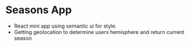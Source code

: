 # Seasons App
- React mini app using semantic ui for style.
- Getting geolocation to determine users hemisphere and return current season
